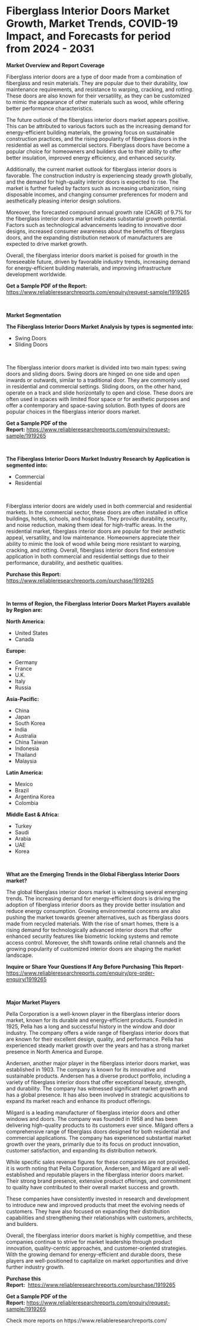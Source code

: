 <p><h1>Fiberglass Interior Doors Market Growth, Market Trends, COVID-19 Impact, and Forecasts for period from 2024 - 2031</h1></p><p><strong>Market Overview and Report Coverage</strong></p>
<p><p>Fiberglass interior doors are a type of door made from a combination of fiberglass and resin materials. They are popular due to their durability, low maintenance requirements, and resistance to warping, cracking, and rotting. These doors are also known for their versatility, as they can be customized to mimic the appearance of other materials such as wood, while offering better performance characteristics.</p><p>The future outlook of the fiberglass interior doors market appears positive. This can be attributed to various factors such as the increasing demand for energy-efficient building materials, the growing focus on sustainable construction practices, and the rising popularity of fiberglass doors in the residential as well as commercial sectors. Fiberglass doors have become a popular choice for homeowners and builders due to their ability to offer better insulation, improved energy efficiency, and enhanced security.</p><p>Additionally, the current market outlook for fiberglass interior doors is favorable. The construction industry is experiencing steady growth globally, and the demand for high-quality interior doors is expected to rise. The market is further fueled by factors such as increasing urbanization, rising disposable incomes, and changing consumer preferences for modern and aesthetically pleasing interior design solutions.</p><p>Moreover, the forecasted compound annual growth rate (CAGR) of 9.7% for the fiberglass interior doors market indicates substantial growth potential. Factors such as technological advancements leading to innovative door designs, increased consumer awareness about the benefits of fiberglass doors, and the expanding distribution network of manufacturers are expected to drive market growth.</p><p>Overall, the fiberglass interior doors market is poised for growth in the foreseeable future, driven by favorable industry trends, increasing demand for energy-efficient building materials, and improving infrastructure development worldwide.</p></p>
<p><strong>Get a Sample PDF of the Report:</strong> <a href="https://www.reliableresearchreports.com/enquiry/request-sample/1919265">https://www.reliableresearchreports.com/enquiry/request-sample/1919265</a></p>
<p>&nbsp;</p>
<p><strong>Market Segmentation</strong></p>
<p><strong>The Fiberglass Interior Doors Market Analysis by types is segmented into:</strong></p>
<p><ul><li>Swing Doors</li><li>Sliding Doors</li></ul></p>
<p>&nbsp;</p>
<p><p>The fiberglass interior doors market is divided into two main types: swing doors and sliding doors. Swing doors are hinged on one side and open inwards or outwards, similar to a traditional door. They are commonly used in residential and commercial settings. Sliding doors, on the other hand, operate on a track and slide horizontally to open and close. These doors are often used in spaces with limited floor space or for aesthetic purposes and offer a contemporary and space-saving solution. Both types of doors are popular choices in the fiberglass interior doors market.</p></p>
<p><strong>Get a Sample PDF of the Report:</strong>&nbsp;<a href="https://www.reliableresearchreports.com/enquiry/request-sample/1919265">https://www.reliableresearchreports.com/enquiry/request-sample/1919265</a></p>
<p>&nbsp;</p>
<p><strong>The Fiberglass Interior Doors Market Industry Research by Application is segmented into:</strong></p>
<p><ul><li>Commercial</li><li>Residential</li></ul></p>
<p>&nbsp;</p>
<p><p>Fiberglass interior doors are widely used in both commercial and residential markets. In the commercial sector, these doors are often installed in office buildings, hotels, schools, and hospitals. They provide durability, security, and noise reduction, making them ideal for high-traffic areas. In the residential market, fiberglass interior doors are popular for their aesthetic appeal, versatility, and low maintenance. Homeowners appreciate their ability to mimic the look of wood while being more resistant to warping, cracking, and rotting. Overall, fiberglass interior doors find extensive application in both commercial and residential settings due to their performance, durability, and aesthetic qualities.</p></p>
<p><strong>Purchase this Report:</strong>&nbsp; <a href="https://www.reliableresearchreports.com/purchase/1919265">https://www.reliableresearchreports.com/purchase/1919265</a></p>
<p>&nbsp;</p>
<p><strong>In terms of Region, the Fiberglass Interior Doors Market Players available by Region are:</strong></p>
<p>
    <p> <strong> North America: </strong>
        <ul>
            <li>United States</li>
            <li>Canada</li>
        </ul>
        </p> 
    <p> <strong> Europe: </strong>
        <ul>
            <li>Germany</li>
            <li>France</li>
            <li>U.K.</li>
            <li>Italy</li>
            <li>Russia</li>
        </ul>
        </p> 
    <p> <strong> Asia-Pacific: </strong>
        <ul>
            <li>China</li>
            <li>Japan</li>
            <li>South Korea</li>
            <li>India</li>
            <li>Australia</li>
            <li>China Taiwan</li>
            <li>Indonesia</li>
            <li>Thailand</li>
            <li>Malaysia</li>
        </ul>
        </p> 
    <p> <strong> Latin America: </strong>
        <ul>
            <li>Mexico</li>
            <li>Brazil</li>
            <li>Argentina Korea</li>
            <li>Colombia</li>
        </ul>
        </p> 
    <p> <strong> Middle East & Africa: </strong>
        <ul>
            <li>Turkey</li>
            <li>Saudi</li>
            <li>Arabia</li>
            <li>UAE</li>
            <li>Korea</li>
        </ul>
    </p>
    </p>
<p>&nbsp;</p>
<p><strong>What are the Emerging Trends in the Global Fiberglass Interior Doors market?</strong></p>
<p><p>The global fiberglass interior doors market is witnessing several emerging trends. The increasing demand for energy-efficient doors is driving the adoption of fiberglass interior doors as they provide better insulation and reduce energy consumption. Growing environmental concerns are also pushing the market towards greener alternatives, such as fiberglass doors made from recycled materials. With the rise of smart homes, there is a rising demand for technologically advanced interior doors that offer enhanced security features like biometric locking systems and remote access control. Moreover, the shift towards online retail channels and the growing popularity of customized interior doors are shaping the market landscape.</p></p>
<p><strong>Inquire or Share Your Questions If Any Before Purchasing This Report</strong>- <a href="https://www.reliableresearchreports.com/enquiry/pre-order-enquiry/1919265">https://www.reliableresearchreports.com/enquiry/pre-order-enquiry/1919265</a></p>
<p>&nbsp;</p>
<p><strong>Major Market Players</strong></p>
<p><p>Pella Corporation is a well-known player in the fiberglass interior doors market, known for its durable and energy-efficient products. Founded in 1925, Pella has a long and successful history in the window and door industry. The company offers a wide range of fiberglass interior doors that are known for their excellent design, quality, and performance. Pella has experienced steady market growth over the years and has a strong market presence in North America and Europe.</p><p>Andersen, another major player in the fiberglass interior doors market, was established in 1903. The company is known for its innovative and sustainable products. Andersen has a diverse product portfolio, including a variety of fiberglass interior doors that offer exceptional beauty, strength, and durability. The company has witnessed significant market growth and has a global presence. It has also been involved in strategic acquisitions to expand its market reach and enhance its product offerings.</p><p>Milgard is a leading manufacturer of fiberglass interior doors and other windows and doors. The company was founded in 1958 and has been delivering high-quality products to its customers ever since. Milgard offers a comprehensive range of fiberglass doors designed for both residential and commercial applications. The company has experienced substantial market growth over the years, primarily due to its focus on product innovation, customer satisfaction, and expanding its distribution network.</p><p>While specific sales revenue figures for these companies are not provided, it is worth noting that Pella Corporation, Andersen, and Milgard are all well-established and reputable players in the fiberglass interior doors market. Their strong brand presence, extensive product offerings, and commitment to quality have contributed to their overall market success and growth.</p><p>These companies have consistently invested in research and development to introduce new and improved products that meet the evolving needs of customers. They have also focused on expanding their distribution capabilities and strengthening their relationships with customers, architects, and builders.</p><p>Overall, the fiberglass interior doors market is highly competitive, and these companies continue to strive for market leadership through product innovation, quality-centric approaches, and customer-oriented strategies. With the growing demand for energy-efficient and durable doors, these players are well-positioned to capitalize on market opportunities and drive further industry growth.</p></p>
<p><strong>Purchase this Report:</strong>&nbsp;&nbsp;<a href="https://www.reliableresearchreports.com/purchase/1919265">https://www.reliableresearchreports.com/purchase/1919265</a></p>
<p></p>
<p><strong>Get a Sample PDF of the Report:</strong>&nbsp;<a href="https://www.reliableresearchreports.com/enquiry/request-sample/1919265">https://www.reliableresearchreports.com/enquiry/request-sample/1919265</a></p>
<p>Check more reports on https://www.reliableresearchreports.com/</p>